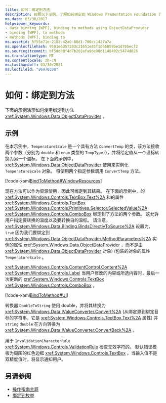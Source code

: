 ```yaml
---
title: 如何：绑定到方法
description: 按照以下示例，了解如何绑定到 Windows Presentation Foundation (WPF) 中的对象的方法。
ms.date: 03/30/2017
helpviewer_keywords:
- data binding [WPF], binding to methods using ObjectDataProvider
- binding [WPF], to methods
- methods [WPF], binding to
ms.assetid: 5f55e71e-2182-42a0-88d1-700cc1427a7a
ms.openlocfilehash: 9501e6357203c21651e85f1d65059be1d70becf2
ms.sourcegitcommit: bf5dd80f4d7b202afa90e90d1148402c5474d826
ms.translationtype: MT
ms.contentlocale: zh-CN
ms.lasthandoff: 03/30/2021
ms.locfileid: "96970398"
---
```

# <a name="how-to-bind-to-a-method"></a>如何：绑定到方法
下面的示例演示如何使用绑定到方法 <xref:System.Windows.Data.ObjectDataProvider> 。  
  
## <a name="example"></a>示例  
 在本示例中，`TemperatureScale` 是一个具有方法 `ConvertTemp` 的类，该方法接收两个参数（分别为 `double` 和 `enum` 类型的 `TempType)`），并将给定值从一个温标转换为另一个温标。 在下面的示例中， <xref:System.Windows.Data.ObjectDataProvider> 使用来实例化 `TemperatureScale` 对象。 将使用两个指定参数调用 `ConvertTemp` 方法。  
  
 [!code-xaml[BindToMethod#WindowResources](~/samples/snippets/csharp/VS_Snippets_Wpf/BindToMethod/CS/Window1.xaml#windowresources)]  
  
 现在方法可以作为资源使用，因此可绑定到其结果。 在下面的示例中，的 <xref:System.Windows.Controls.TextBox.Text%2A> 和的属性 <xref:System.Windows.Controls.TextBox> <xref:System.Windows.Controls.Primitives.Selector.SelectedValue%2A> <xref:System.Windows.Controls.ComboBox> 绑定到了方法的两个参数。 这允许用户指定要转换的温度以及要转换自的温标。 请注意， <xref:System.Windows.Data.Binding.BindsDirectlyToSource%2A> 设置为， `true` 因为我们要绑定到 <xref:System.Windows.Data.ObjectDataProvider.MethodParameters%2A> 实例的属性 <xref:System.Windows.Data.ObjectDataProvider> ，而不是由 <xref:System.Windows.Data.ObjectDataProvider> 对象)  (包装的对象的属性 `TemperatureScale` 。  
  
 <xref:System.Windows.Controls.ContentControl.Content%2A> <xref:System.Windows.Controls.Label> 当用户修改的内容或所选内容时，最后一次更新的 <xref:System.Windows.Controls.TextBox> <xref:System.Windows.Controls.ComboBox> 。  
  
 [!code-xaml[BindToMethod#UI](~/samples/snippets/csharp/VS_Snippets_Wpf/BindToMethod/CS/Window1.xaml#ui)]  
  
 转换器 `DoubleToString` 使用 double，并将其转换为 <xref:System.Windows.Data.IValueConverter.Convert%2A> (从绑定源到绑定目标的字符串，它是 <xref:System.Windows.Controls.TextBox.Text%2A> 属性) 并 `string` `double` 在方向转换为 <xref:System.Windows.Data.IValueConverter.ConvertBack%2A> 。  
  
 用于 `InvalidationCharacterRule` <xref:System.Windows.Controls.ValidationRule> 检查无效字符的。 默认错误模板为周围的红色边框 <xref:System.Windows.Controls.TextBox> ，当输入值不是双精度值时，将显示通知用户。  
  
## <a name="see-also"></a>另请参阅

- [操作指南主题](data-binding-how-to-topics.md)
- [绑定到枚举](how-to-bind-to-an-enumeration.md)
